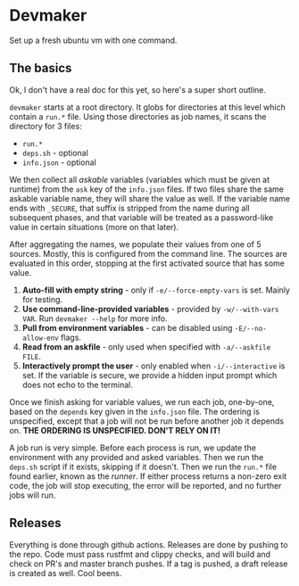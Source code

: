 # Devmaker
Set up a fresh ubuntu vm with one command.

## The basics

Ok, I don't have a real doc for this yet, so here's a super short outline.

`devmaker` starts at a root directory.
It globs for directories at this level which contain a `run.*` file.
Using those directories as job names, it scans the directory for 3 files:

* `run.*`
* `deps.sh` - optional
* `info.json` - optional

We then collect all *askable* variables (variables which must be given at runtime) from
the `ask` key of the `info.json` files.  If two files share the same askable variable name,
they will share the value as well.  If the variable name ends with `_SECURE`, that suffix is
stripped from the name during all subsequent phases, and that variable will be treated as
a password-like value in certain situations (more on that later).

After aggregating the names, we populate their values from one of 5 sources.  Mostly, this
is configured from the command line.  The sources are evaluated in this order, stopping
at the first activated source that has some value.

1. **Auto-fill with empty string** - only if `-e/--force-empty-vars` is set.  Mainly for testing.
2. **Use command-line-provided variables** - provided by `-w/--with-vars VAR`.  Run `devmaker --help`
   for more info.
3. **Pull from environment variables** - can be disabled using `-E/--no-allow-env` flags.
4. **Read from an askfile** - only used when specified with `-a/--askfile FILE`.
5. **Interactively prompt the user** - only enabled when `-i/--interactive` is set.  If the
   variable is secure, we provide a hidden input prompt which does not echo to the terminal.
   
Once we finish asking for variable values, we run each job, one-by-one, based on the `depends`
key given in the `info.json` file.  The ordering is unspecified, except that a job will not
be run before another job it depends on.  **THE ORDERING IS UNSPECIFIED.  DON'T RELY ON IT!**

A job run is very simple.  Before each process is run, we update the environment with any
provided and asked variables.  Then we run the `deps.sh` script if it exists, skipping if
it doesn't.  Then we run the `run.*` file found earlier, known as the *runner*.  If either
process returns a non-zero exit code, the job will stop executing, the error will be
reported, and no further jobs will run.

## Releases

Everything is done through github actions.  Releases are done by pushing to the repo.
Code must pass rustfmt and clippy checks, and will build and check on PR's and master
branch pushes.  If a tag is pushed, a draft release is created as well.  Cool beens.
